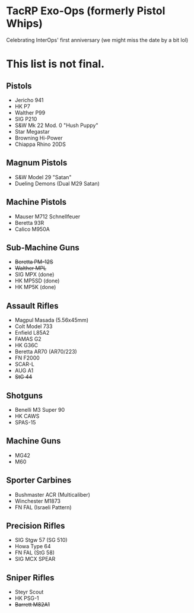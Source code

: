 # TacRP Exo-Ops (formerly Pistol Whips)

Celebrating InterOps' first anniversary (we might miss the date by a bit lol)

# This list is not final.
## Pistols
- Jericho 941
- HK P7
- Walther P99
- SIG P210
- S&W Mk 22 Mod. 0 "Hush Puppy"
- Star Megastar
- Browning Hi-Power
- Chiappa Rhino 20DS

## Magnum Pistols
- S&W Model 29 "Satan"
- Dueling Demons (Dual M29 Satan)

## Machine Pistols
- Mauser M712 Schnellfeuer
- Beretta 93R
- Calico M950A

## Sub-Machine Guns
- ~~Beretta PM-12S~~
- ~~Walther MPL~~
- SIG MPX (done)
- HK MP5SD (done)
- HK MP5K (done)

## Assault Rifles
- Magpul Masada (5.56x45mm)
- Colt Model 733
- Enfield L85A2
- FAMAS G2
- HK G36C
- Beretta AR70 (AR70/223)
- FN F2000
- SCAR-L
- AUG A1
- ~~StG 44~~

## Shotguns
- Benelli M3 Super 90
- HK CAWS
- SPAS-15

## Machine Guns
- MG42
- M60

## Sporter Carbines
- Bushmaster ACR (Multicaliber)
- Winchester M1873
- FN FAL (Israeli Pattern)

## Precision Rifles
- SIG Stgw 57 (SG 510)
- Howa Type 64
- FN FAL (StG 58)
- SIG MCX SPEAR

## Sniper Rifles
- Steyr Scout
- HK PSG-1
- ~~Barrett M82A1~~
